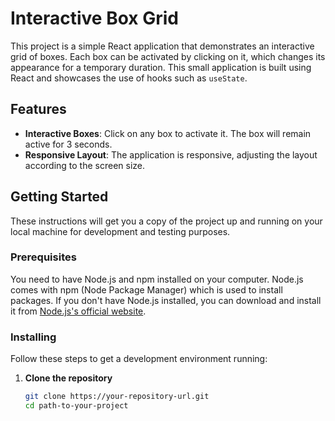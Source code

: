 # Interactive Box Grid

This project is a simple React application that demonstrates an interactive grid of boxes. Each box can be activated by clicking on it, which changes its appearance for a temporary duration. This small application is built using React and showcases the use of hooks such as `useState`.

## Features

- **Interactive Boxes**: Click on any box to activate it. The box will remain active for 3 seconds.
- **Responsive Layout**: The application is responsive, adjusting the layout according to the screen size.

## Getting Started

These instructions will get you a copy of the project up and running on your local machine for development and testing purposes.

### Prerequisites

You need to have Node.js and npm installed on your computer. Node.js comes with npm (Node Package Manager) which is used to install packages. If you don't have Node.js installed, you can download and install it from [Node.js's official website](https://nodejs.org/).

### Installing

Follow these steps to get a development environment running:

1. **Clone the repository**
   ```bash
   git clone https://your-repository-url.git
   cd path-to-your-project
